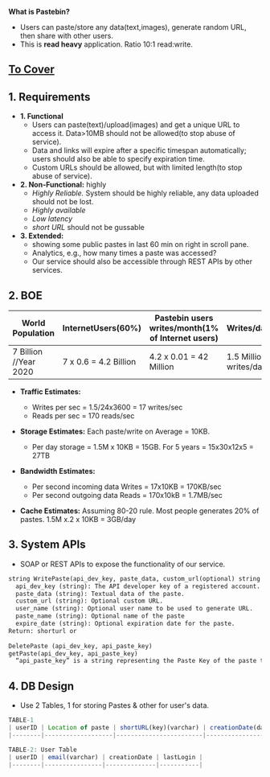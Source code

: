 **What is Pastebin?**
  - Users can paste/store any data(text,images), generate random URL, then share with other users.
  - This is **read heavy** application. Ratio 10:1 read:write.

## [To Cover](/System-Design/Scalable)

## 1. Requirements
- **1. Functional** 
  - Users can paste(text)/upload(images) and get a unique URL to access it. Data>10MB should not be allowed(to stop abuse of service).
  - Data and links will expire after a specific timespan automatically; users should also be able to specify expiration time.
  - Custom URLs should be allowed, but with limited length(to stop abuse of service).
- **2. Non-Functional:** highly 
  - *Highly Reliable.* System should be highly reliable, any data uploaded should not be lost.
  - *Highly available*
  - *Low latency*
  - *short URL* should not be gussable
- **3. Extended:**
  - showing some public pastes in last 60 min on right in scroll pane.
  - Analytics, e.g., how many times a paste was accessed?
  - Our service should also be accessible through REST APIs by other services.

## 2. BOE

|World Population|InternetUsers(60%)|Pastebin users writes/month(1% of Internet users)|Writes/day|Read/day = 10 x Writes|
|---|---|---|---|---|
|7 Billion //Year 2020|7 x 0.6 = 4.2 Billion|4.2 x 0.01 = 42 Million|1.5 Million writes/day|15 Million Reads/day|

- **Traffic Estimates:** 
  - Writes per sec = 1.5/24x3600 = 17 writes/sec
  - Reads per sec = 170 reads/sec

- **Storage Estimates:** Each paste/write on Average = 10KB.
  - Per day storage = 1.5M x 10KB = 15GB. For 5 years = 15x30x12x5 = 27TB

- **Bandwidth Estimates:** 
  - Per second incoming data Writes = 17x10KB = 170KB/sec
  - Per second outgoing data Reads = 170x10kB = 1.7MB/sec

- **Cache Estimates:** Assuming 80-20 rule. Most people generates 20% of pastes. 1.5M x.2 x 10KB = 3GB/day

## 3. System APIs
- SOAP or REST APIs to expose the functionality of our service.
```html
string WritePaste(api_dev_key, paste_data, custom_url(optional) string user_name, string paste_name(optional), string expire_date(optional))
  api_dev_key (string): The API developer key of a registered account. This will be used to, among other things, throttle users based on their allocated quota.
  paste_data (string): Textual data of the paste.
  custom_url (string): Optional custom URL.
  user_name (string): Optional user name to be used to generate URL.
  paste_name (string): Optional name of the paste
  expire_date (string): Optional expiration date for the paste.
Return: shorturl or 
  
DeletePaste (api_dev_key, api_paste_key)  
getPaste(api_dev_key, api_paste_key)  
  “api_paste_key” is a string representing the Paste Key of the paste to be retrieved
```

## 4. DB Design
- Use 2 Tables, 1 for storing Pastes & other for user's data.
```js
TABLE-1
| userID | Location of paste | shortURL(key)(varchar) | creationDate(dateime) | expirationTime(datetime) |
|--------|-------------------|------------------------|-----------------------|--------------------------|

TABLE-2: User Table
| userID | email(varchar) | creationDate | lastLogin |
|--------|----------------|--------------|-----------|
```
